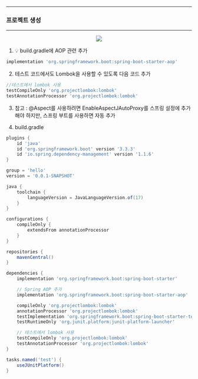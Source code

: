 -----
### 프로젝트 생성
-----
<div align="center">
<img src="https://github.com/user-attachments/assets/defe4d29-c272-4ee4-988f-9975b1ff8a36">
</div>

1. 💡 build.gradle에 AOP 관련 추가
```gradle
implementation 'org.springframework.boot:spring-boot-starter-aop'
```

2. 테스트 코드에서도 Lombok을 사용할 수 있도록 다음 코드 추가
```gradle
//테스트에서 lombok 사용
testCompileOnly 'org.projectlombok:lombok' 
testAnnotationProcessor 'org.projectlombok:lombok'
```

3. 참고 : @Aspect를 사용하려면 EnableAspectJAutoProxy를 스프링 설정에 추가해야 하지만, 스프링 부트를 사용하면 자동 추가

4. build.gradle
```gradle
plugins {
	id 'java'
	id 'org.springframework.boot' version '3.3.3'
	id 'io.spring.dependency-management' version '1.1.6'
}

group = 'hello'
version = '0.0.1-SNAPSHOT'

java {
	toolchain {
		languageVersion = JavaLanguageVersion.of(17)
	}
}

configurations {
	compileOnly {
		extendsFrom annotationProcessor
	}
}

repositories {
	mavenCentral()
}

dependencies {
	implementation 'org.springframework.boot:spring-boot-starter'

	// Spring AOP 추가
	implementation 'org.springframework.boot:spring-boot-starter-aop'

	compileOnly 'org.projectlombok:lombok'
	annotationProcessor 'org.projectlombok:lombok'
	testImplementation 'org.springframework.boot:spring-boot-starter-test'
	testRuntimeOnly 'org.junit.platform:junit-platform-launcher'

	// 테스트에서 lombok 사용
	testCompileOnly 'org.projectlombok:lombok'
	testAnnotationProcessor 'org.projectlombok:lombok'
}

tasks.named('test') {
	useJUnitPlatform()
}
```
